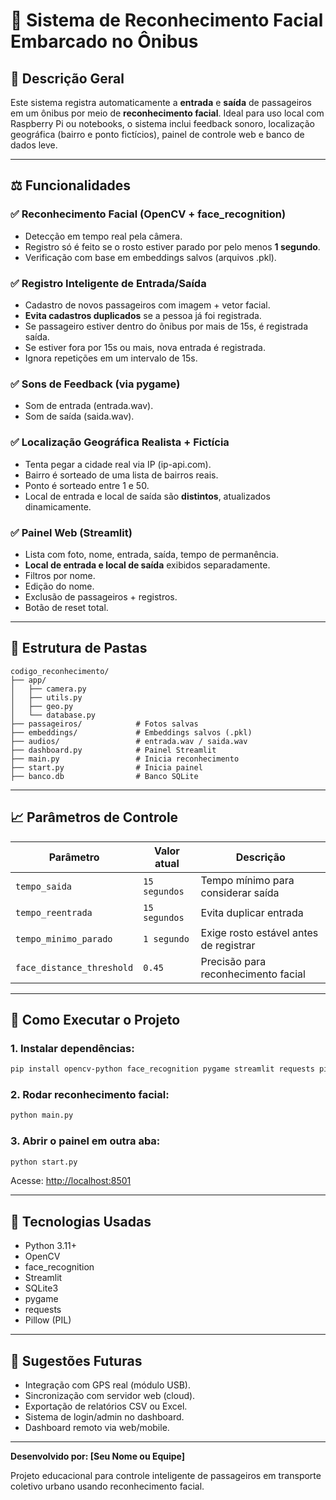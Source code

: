 # 🚌 Sistema de Reconhecimento Facial Embarcado no Ônibus

## 📄 Descrição Geral

Este sistema registra automaticamente a **entrada** e **saída** de passageiros em um ônibus por meio de **reconhecimento facial**. Ideal para uso local com Raspberry Pi ou notebooks, o sistema inclui feedback sonoro, localização geográfica (bairro e ponto fictícios), painel de controle web e banco de dados leve.

---

## ⚖️ Funcionalidades

### ✅ Reconhecimento Facial (OpenCV + face\_recognition)

* Detecção em tempo real pela câmera.
* Registro só é feito se o rosto estiver parado por pelo menos **1 segundo**.
* Verificação com base em embeddings salvos (arquivos .pkl).

### ✅ Registro Inteligente de Entrada/Saída

* Cadastro de novos passageiros com imagem + vetor facial.
* **Evita cadastros duplicados** se a pessoa já foi registrada.
* Se passageiro estiver dentro do ônibus por mais de 15s, é registrada saída.
* Se estiver fora por 15s ou mais, nova entrada é registrada.
* Ignora repetições em um intervalo de 15s.

### ✅ Sons de Feedback (via pygame)

* Som de entrada (entrada.wav).
* Som de saída (saida.wav).

### ✅ Localização Geográfica Realista + Fictícia

* Tenta pegar a cidade real via IP (ip-api.com).
* Bairro é sorteado de uma lista de bairros reais.
* Ponto é sorteado entre 1 e 50.
* Local de entrada e local de saída são **distintos**, atualizados dinamicamente.

### ✅ Painel Web (Streamlit)

* Lista com foto, nome, entrada, saída, tempo de permanência.
* **Local de entrada e local de saída** exibidos separadamente.
* Filtros por nome.
* Edição do nome.
* Exclusão de passageiros + registros.
* Botão de reset total.

---

## 📂 Estrutura de Pastas

```
codigo_reconhecimento/
├── app/
│   ├── camera.py
│   ├── utils.py
│   ├── geo.py
│   └── database.py
├── passageiros/            # Fotos salvas
├── embeddings/             # Embeddings salvos (.pkl)
├── audios/                 # entrada.wav / saida.wav
├── dashboard.py            # Painel Streamlit
├── main.py                 # Inicia reconhecimento
├── start.py                # Inicia painel
├── banco.db                # Banco SQLite
```

---

## 📈 Parâmetros de Controle

| Parâmetro                 | Valor atual   | Descrição                              |
| ------------------------- | ------------- | -------------------------------------- |
| `tempo_saida`             | `15 segundos` | Tempo mínimo para considerar saída     |
| `tempo_reentrada`         | `15 segundos` | Evita duplicar entrada                 |
| `tempo_minimo_parado`     | `1 segundo`   | Exige rosto estável antes de registrar |
| `face_distance_threshold` | `0.45`        | Precisão para reconhecimento facial    |

---

## 🚀 Como Executar o Projeto

### 1. Instalar dependências:

```bash
pip install opencv-python face_recognition pygame streamlit requests pillow
```

### 2. Rodar reconhecimento facial:

```bash
python main.py
```

### 3. Abrir o painel em outra aba:

```bash
python start.py
```

Acesse: [http://localhost:8501](http://localhost:8501)

---

## 💼 Tecnologias Usadas

* Python 3.11+
* OpenCV
* face\_recognition
* Streamlit
* SQLite3
* pygame
* requests
* Pillow (PIL)

---

## 📅 Sugestões Futuras

* Integração com GPS real (módulo USB).
* Sincronização com servidor web (cloud).
* Exportação de relatórios CSV ou Excel.
* Sistema de login/admin no dashboard.
* Dashboard remoto via web/mobile.

---

**Desenvolvido por: \[Seu Nome ou Equipe]**

Projeto educacional para controle inteligente de passageiros em transporte coletivo urbano usando reconhecimento facial.
